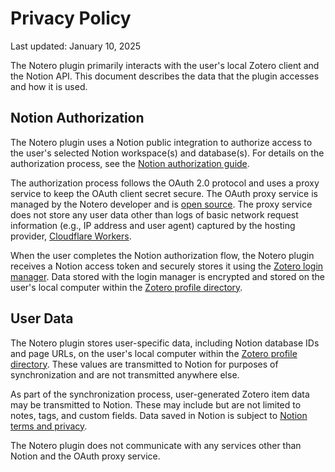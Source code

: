 # Privacy Policy

Last updated: January 10, 2025

The Notero plugin primarily interacts with the user's local Zotero client and
the Notion API. This document describes the data that the plugin accesses and
how it is used.

## Notion Authorization

The Notero plugin uses a Notion public integration to authorize access to the
user's selected Notion workspace(s) and database(s). For details on the
authorization process, see the [Notion authorization guide][].

The authorization process follows the OAuth 2.0 protocol and uses a proxy
service to keep the OAuth client secret secure. The OAuth proxy service is
managed by the Notero developer and is [open source][notero-auth]. The proxy
service does not store any user data other than logs of basic network request
information (e.g., IP address and user agent) captured by the hosting provider,
[Cloudflare Workers][].

When the user completes the Notion authorization flow, the Notero plugin
receives a Notion access token and securely stores it using the
[Zotero login manager][]. Data stored with the login manager is encrypted and
stored on the user's local computer within the [Zotero profile directory][].

## User Data

The Notero plugin stores user-specific data, including Notion database IDs and
page URLs, on the user's local computer within the [Zotero profile directory][].
These values are transmitted to Notion for purposes of synchronization and are
not transmitted anywhere else.

As part of the synchronization process, user-generated Zotero item data may be
transmitted to Notion. These may include but are not limited to notes, tags, and
custom fields. Data saved in Notion is subject to [Notion terms and privacy][].

The Notero plugin does not communicate with any services other than Notion and
the OAuth proxy service.

[notero-auth]: https://github.com/dvanoni/notero-auth
[Cloudflare Workers]: https://workers.cloudflare.com/
[Notion authorization guide]: https://developers.notion.com/docs/authorization
[Notion terms and privacy]: https://www.notion.so/28ffdd083dc3473e9c2da6ec011b58ac
[Zotero login manager]: https://udn.realityripple.com/docs/Mozilla/Tech/XPCOM/Reference/Interface/nsILoginManager/Using_nsILoginManager
[Zotero profile directory]: https://www.zotero.org/support/kb/profile_directory
